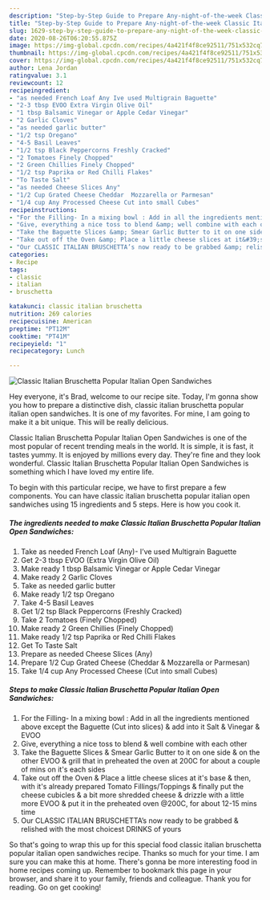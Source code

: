 ```yaml
---
description: "Step-by-Step Guide to Prepare Any-night-of-the-week Classic Italian Bruschetta Popular Italian Open Sandwiches"
title: "Step-by-Step Guide to Prepare Any-night-of-the-week Classic Italian Bruschetta Popular Italian Open Sandwiches"
slug: 1629-step-by-step-guide-to-prepare-any-night-of-the-week-classic-italian-bruschetta-popular-italian-open-sandwiches
date: 2020-08-26T06:20:55.875Z
image: https://img-global.cpcdn.com/recipes/4a421f4f8ce92511/751x532cq70/classic-italian-bruschetta-popular-italian-open-sandwiches-recipe-main-photo.jpg
thumbnail: https://img-global.cpcdn.com/recipes/4a421f4f8ce92511/751x532cq70/classic-italian-bruschetta-popular-italian-open-sandwiches-recipe-main-photo.jpg
cover: https://img-global.cpcdn.com/recipes/4a421f4f8ce92511/751x532cq70/classic-italian-bruschetta-popular-italian-open-sandwiches-recipe-main-photo.jpg
author: Lena Jordan
ratingvalue: 3.1
reviewcount: 12
recipeingredient:
- "as needed French Loaf Any Ive used Multigrain Baguette"
- "2-3 tbsp EVOO Extra Virgin Olive Oil"
- "1 tbsp Balsamic Vinegar or Apple Cedar Vinegar"
- "2 Garlic Cloves"
- "as needed garlic butter"
- "1/2 tsp Oregano"
- "4-5 Basil Leaves"
- "1/2 tsp Black Peppercorns Freshly Cracked"
- "2 Tomatoes Finely Chopped"
- "2 Green Chillies Finely Chopped"
- "1/2 tsp Paprika or Red Chilli Flakes"
- "To Taste Salt"
- "as needed Cheese Slices Any"
- "1/2 Cup Grated Cheese Cheddar  Mozzarella or Parmesan"
- "1/4 cup Any Processed Cheese Cut into small Cubes"
recipeinstructions:
- "For the Filling- In a mixing bowl : Add in all the ingredients mentioned above except the Baguette (Cut into slices) &amp; add into it Salt &amp; Vinegar &amp; EVOO"
- "Give, everything a nice toss to blend &amp; well combine with each other"
- "Take the Baguette Slices &amp; Smear Garlic Butter to it on one side &amp; on the other EVOO &amp; grill that in preheated the oven at 200C for about a couple of mins on it&#39;s each sides"
- "Take out off the Oven &amp; Place a little cheese slices at it&#39;s base &amp; then, with it&#39;s already prepared Tomato Fillings/Toppings &amp; finally put the cheese cubicles &amp; a bit more shredded cheese &amp; drizzle with a little more EVOO &amp; put it in the preheated oven @200C, for about 12-15 mins time"
- "Our CLASSIC ITALIAN BRUSCHETTA’s now ready to be grabbed &amp; relished with the most choicest DRINKS of yours"
categories:
- Recipe
tags:
- classic
- italian
- bruschetta

katakunci: classic italian bruschetta 
nutrition: 269 calories
recipecuisine: American
preptime: "PT12M"
cooktime: "PT41M"
recipeyield: "1"
recipecategory: Lunch

---
```



![Classic Italian Bruschetta Popular Italian Open Sandwiches](https://img-global.cpcdn.com/recipes/4a421f4f8ce92511/751x532cq70/classic-italian-bruschetta-popular-italian-open-sandwiches-recipe-main-photo.jpg)

Hey everyone, it's Brad, welcome to our recipe site. Today, I'm gonna show you how to prepare a distinctive dish, classic italian bruschetta popular italian open sandwiches. It is one of my favorites. For mine, I am going to make it a bit unique. This will be really delicious.

Classic Italian Bruschetta Popular Italian Open Sandwiches is one of the most popular of recent trending meals in the world. It is simple, it is fast, it tastes yummy. It is enjoyed by millions every day. They're fine and they look wonderful. Classic Italian Bruschetta Popular Italian Open Sandwiches is something which I have loved my entire life.




To begin with this particular recipe, we have to first prepare a few components. You can have classic italian bruschetta popular italian open sandwiches using 15 ingredients and 5 steps. Here is how you cook it.

<!--inarticleads1-->

##### The ingredients needed to make Classic Italian Bruschetta Popular Italian Open Sandwiches:

1. Take as needed French Loaf (Any)- I’ve used Multigrain Baguette
1. Get 2-3 tbsp EVOO (Extra Virgin Olive Oil)
1. Make ready 1 tbsp Balsamic Vinegar or Apple Cedar Vinegar
1. Make ready 2 Garlic Cloves
1. Take as needed garlic butter
1. Make ready 1/2 tsp Oregano
1. Take 4-5 Basil Leaves
1. Get 1/2 tsp Black Peppercorns (Freshly Cracked)
1. Take 2 Tomatoes (Finely Chopped)
1. Make ready 2 Green Chillies (Finely Chopped)
1. Make ready 1/2 tsp Paprika or Red Chilli Flakes
1. Get To Taste Salt
1. Prepare as needed Cheese Slices (Any)
1. Prepare 1/2 Cup Grated Cheese (Cheddar &amp; Mozzarella or Parmesan)
1. Take 1/4 cup Any Processed Cheese (Cut into small Cubes)




<!--inarticleads2-->

##### Steps to make Classic Italian Bruschetta Popular Italian Open Sandwiches:

1. For the Filling- In a mixing bowl : Add in all the ingredients mentioned above except the Baguette (Cut into slices) &amp; add into it Salt &amp; Vinegar &amp; EVOO
1. Give, everything a nice toss to blend &amp; well combine with each other
1. Take the Baguette Slices &amp; Smear Garlic Butter to it on one side &amp; on the other EVOO &amp; grill that in preheated the oven at 200C for about a couple of mins on it&#39;s each sides
1. Take out off the Oven &amp; Place a little cheese slices at it&#39;s base &amp; then, with it&#39;s already prepared Tomato Fillings/Toppings &amp; finally put the cheese cubicles &amp; a bit more shredded cheese &amp; drizzle with a little more EVOO &amp; put it in the preheated oven @200C, for about 12-15 mins time
1. Our CLASSIC ITALIAN BRUSCHETTA’s now ready to be grabbed &amp; relished with the most choicest DRINKS of yours




So that's going to wrap this up for this special food classic italian bruschetta popular italian open sandwiches recipe. Thanks so much for your time. I am sure you can make this at home. There's gonna be more interesting food in home recipes coming up. Remember to bookmark this page in your browser, and share it to your family, friends and colleague. Thank you for reading. Go on get cooking!
